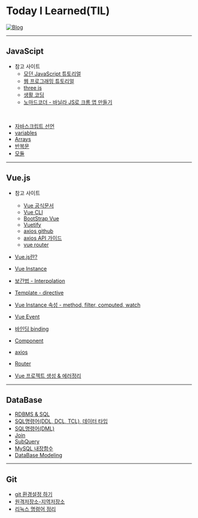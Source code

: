 # Today I Learned(TIL)

[![Blog](https://img.shields.io/badge/Blog-jmlee9707.velog-blueviolet.svg)](https://velog.io/@jmlee9707)

---

## JavaScipt

- 참고 사이트
  - [모던 JavaScript 튜토리얼](https://ko.javascript.info/)
  - [웹 프로그래밍 튜토리얼](https://poiemaweb.com/)
  - [three js](https://threejs.org/)
  - [생활 코딩](https://opentutorials.org/course/743)
  - [노마드코더 - 바닐라 JS로 크롬 앱 만들기](https://nomadcoders.co/javascript-for-beginners)

<br>

- [자바스크립트 선언](https://github.com/jmlee9707/TIL/blob/main/JavaScript/%EC%9E%90%EB%B0%94%EC%8A%A4%ED%81%AC%EB%A6%BD%ED%8A%B8_%EC%84%A0%EC%96%B8.md)
- [variables](https://github.com/jmlee9707/TIL/blob/main/JavaScript/%EB%B3%80%EC%88%98.md)
- [Arrays]()
- [반복문](https://github.com/jmlee9707/TIL/blob/main/JavaScript/%EB%B0%98%EB%B3%B5%EB%AC%B8.md)
- [모듈](https://github.com/jmlee9707/TIL/blob/main/JavaScript/%EB%AA%A8%EB%93%88.md)

---

## Vue.js

- 참고 사이트

  - [Vue 공식문서](https://kr.vuejs.org/)
  - [Vue CLI](https://cli.vuejs.org/guide/)
  - [BootStrap Vue](https://bootstrap-vue.org/)
  - [Vuetify](https://vuetifyjs.com/)
    <br>
  - [axios github](https://github.com/axios/axios)
  - [axios API 가이드](https://axios-http.com/kr/docs/intro)
  - [vue router](https://v3.router.vuejs.org/kr/installation.html)

- [Vue.js란?](https://github.com/jmlee9707/TIL/blob/main/Vue.js/Vue.js%EB%9E%80%3F.md)
- [Vue Instance](https://github.com/jmlee9707/TIL/blob/main/Vue.js/Vue_Instance.md)
- [보간법 - Interpolation](https://github.com/jmlee9707/TIL/blob/main/Vue.js/%EB%B3%B4%EA%B0%84%EB%B2%95_Interpolation.md)
- [Template - directive](https://github.com/jmlee9707/TIL/blob/main/Vue.js/Template_directive.md)
- [Vue Instance 속성 - method, filter, computed, watch](https://github.com/jmlee9707/TIL/blob/main/Vue.js/Vue_Instance%EC%86%8D%EC%84%B1.md)
- [Vue Event](https://github.com/jmlee9707/TIL/blob/main/Vue.js/Vue_Event.md)
- [바인딩 binding](https://github.com/jmlee9707/TIL/blob/main/Vue.js/%EB%B0%94%EC%9D%B8%EB%94%A9_binding.md)
- [Component](https://github.com/jmlee9707/TIL/blob/main/Vue.js/Component.md)
- [axios](https://github.com/jmlee9707/TIL/blob/main/Vue.js/Axios_RestAPI.md)
- [Router](https://github.com/jmlee9707/TIL/blob/main/Vue.js/Router.md)

- [Vue 프로젝트 생성 & 에러정리](https://github.com/jmlee9707/TIL/blob/main/Vue.js/Vue_project_%EC%83%9D%EC%84%B1_%EC%97%90%EB%9F%AC.md)

---

## DataBase

- [RDBMS & SQL](https://github.com/jmlee9707/TIL/blob/main/DataBase/RDBMS_SQL.md)
- [SQL명령어(DDL, DCL, TCL), 데이터 타입](https://github.com/jmlee9707/TIL/blob/main/DataBase/SQL%EB%AA%85%EB%A0%B9%EC%96%B4_%EB%8D%B0%EC%9D%B4%ED%84%B0%20%ED%83%80%EC%9E%85.md)
- [SQL명령어(DML)](https://github.com/jmlee9707/TIL/blob/main/DataBase/SQL%EB%AA%85%EB%A0%B9%EC%96%B4_DML.md)
- [Join](https://github.com/jmlee9707/TIL/blob/main/DataBase/Join.md)
- [SubQuery](https://github.com/jmlee9707/TIL/blob/main/DataBase/SubQuery.md)
- [MySQL 내장함수](https://github.com/jmlee9707/TIL/blob/main/DataBase/MySQL_%EB%82%B4%EC%9E%A5%ED%95%A8%EC%88%98.md)
- [DataBase Modeling](https://github.com/jmlee9707/TIL/blob/main/DataBase/DataBase_Modeling.md)
<!-- ### Spring Framework

---

- Spring?

### Vue

--- -->

---

## Git

- [git 환경설정 하기](https://github.com/jmlee9707/TIL/blob/main/Git/01.%EA%B9%83_%ED%99%98%EA%B2%BD%EC%84%A4%EC%A0%95%ED%95%98%EA%B8%B0.md)
- [원격저장소-지역저장소](https://github.com/jmlee9707/TIL/blob/main/Git/02.%EC%9B%90%EA%B2%A9%EC%A0%80%EC%9E%A5%EC%86%8C-%EC%A7%80%EC%97%AD%EC%A0%80%EC%9E%A5%EC%86%8C.md)
- [리눅스 명령어 정리]()
